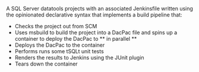 A SQL Server datatools projects with an associated Jenkinsfile written using the opinionated declarative syntax that implements a build pipeline that:

- Checks the project out from SCM
- Uses msbuild to build the project into a DacPac file and spins up a container to deploy the DacPac to ** in parallel **
- Deploys the DacPac to the container
- Performs runs some tSQLt unit tests
- Renders the results to Jenkins using the JUnit plugin
- Tears down the container
